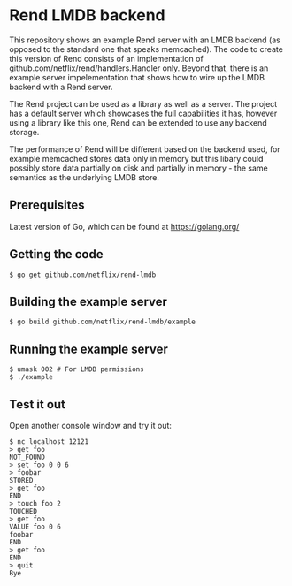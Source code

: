 # Rend LMDB backend

This repository shows an example Rend server with an LMDB backend (as opposed to the standard one
that speaks memcached). The code to create this version of Rend consists of an implementation of
github.com/netflix/rend/handlers.Handler only. Beyond that, there is an example server
impelementation that shows how to wire up the LMDB backend with a Rend server.

The Rend project can be used as a library as well as a server. The project has a default server
which showcases the full capabilities it has, however using a library like this one, Rend can be
extended to use any backend storage.

The performance of Rend will be different based on the backend used, for example memcached stores
data only in memory but this libary could possibly store data partially on disk and partially in
memory - the same semantics as the underlying LMDB store.

## Prerequisites

Latest version of Go, which can be found at https://golang.org/

## Getting the code

`$ go get github.com/netflix/rend-lmdb`

## Building the example server

`$ go build github.com/netflix/rend-lmdb/example`

## Running the example server

```
$ umask 002 # For LMDB permissions
$ ./example
```

## Test it out

Open another console window and try it out:

```
$ nc localhost 12121
> get foo
NOT_FOUND
> set foo 0 0 6
> foobar
STORED
> get foo
END
> touch foo 2
TOUCHED
> get foo
VALUE foo 0 6
foobar
END
> get foo
END
> quit
Bye
```
